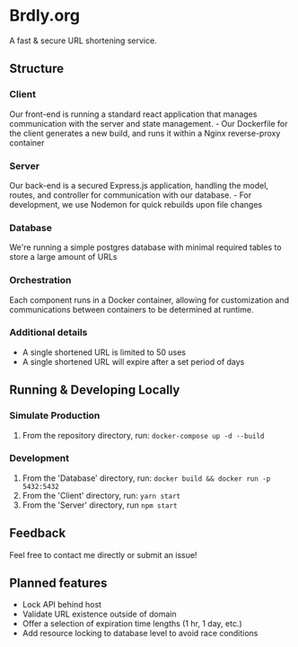 # Brdly.org
A fast & secure URL shortening service.

## Structure

### Client
Our front-end is running a standard react application that manages communication with the server and state management.
    - Our Dockerfile for the client generates a new build, and runs it within a Nginx reverse-proxy container

### Server
Our back-end is a secured Express.js application, handling the model, routes, and controller for communication with our database.
    - For development, we use Nodemon for quick rebuilds upon file changes

### Database
We're running a simple postgres database with minimal required tables to store a large amount of URLs

### Orchestration
Each component runs in a Docker container, allowing for customization and communications between containers to be determined at runtime.

### Additional details
- A single shortened URL is limited to 50 uses
- A single shortened URL will expire after a set period of days

## Running & Developing Locally

### Simulate Production
1. From the repository directory, run:
```docker-compose up -d --build```

### Development
1. From the 'Database' directory, run:
```docker build && docker run -p 5432:5432```
2. From the 'Client' directory, run:
```yarn start```
3. From the 'Server' directory, run 
```npm start```

## Feedback
Feel free to contact me directly or submit an issue! 

## Planned features
- Lock API behind host
- Validate URL existence outside of domain
- Offer a selection of expiration time lengths (1 hr, 1 day, etc.)
- Add resource locking to database level to avoid race conditions

